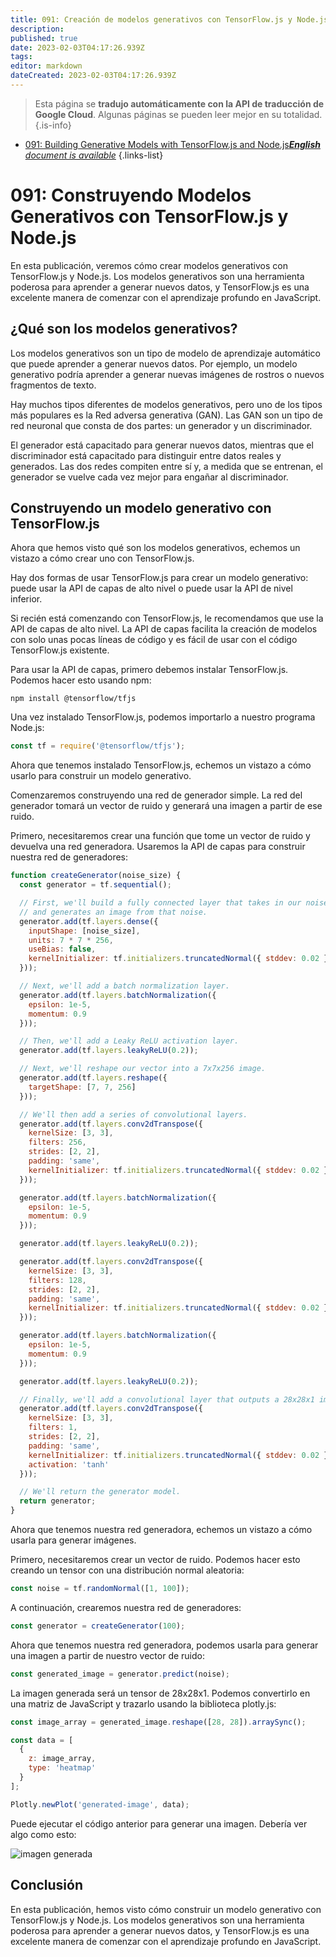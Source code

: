 ```yaml
---
title: 091: Creación de modelos generativos con TensorFlow.js y Node.js
description: 
published: true
date: 2023-02-03T04:17:26.939Z
tags: 
editor: markdown
dateCreated: 2023-02-03T04:17:26.939Z
---
```


> Esta página se **tradujo automáticamente con la API de traducción de Google Cloud**.
Algunas páginas se pueden leer mejor en su totalidad.{.is-info}



- [091: Building Generative Models with TensorFlow.js and Node.js***English** document is available*](/en/Knowledge-base/TensorFlow-js/Learning/091-building-generative-models-with-tensorflow-js-and-node-js)
{.links-list}


# 091: Construyendo Modelos Generativos con TensorFlow.js y Node.js

En esta publicación, veremos cómo crear modelos generativos con TensorFlow.js y Node.js. Los modelos generativos son una herramienta poderosa para aprender a generar nuevos datos, y TensorFlow.js es una excelente manera de comenzar con el aprendizaje profundo en JavaScript.

## ¿Qué son los modelos generativos?

Los modelos generativos son un tipo de modelo de aprendizaje automático que puede aprender a generar nuevos datos. Por ejemplo, un modelo generativo podría aprender a generar nuevas imágenes de rostros o nuevos fragmentos de texto.

Hay muchos tipos diferentes de modelos generativos, pero uno de los tipos más populares es la Red adversa generativa (GAN). Las GAN son un tipo de red neuronal que consta de dos partes: un generador y un discriminador.

El generador está capacitado para generar nuevos datos, mientras que el discriminador está capacitado para distinguir entre datos reales y generados. Las dos redes compiten entre sí y, a medida que se entrenan, el generador se vuelve cada vez mejor para engañar al discriminador.

## Construyendo un modelo generativo con TensorFlow.js

Ahora que hemos visto qué son los modelos generativos, echemos un vistazo a cómo crear uno con TensorFlow.js.

Hay dos formas de usar TensorFlow.js para crear un modelo generativo: puede usar la API de capas de alto nivel o puede usar la API de nivel inferior.

Si recién está comenzando con TensorFlow.js, le recomendamos que use la API de capas de alto nivel. La API de capas facilita la creación de modelos con solo unas pocas líneas de código y es fácil de usar con el código TensorFlow.js existente.

Para usar la API de capas, primero debemos instalar TensorFlow.js. Podemos hacer esto usando npm:

```
npm install @tensorflow/tfjs
```

Una vez instalado TensorFlow.js, podemos importarlo a nuestro programa Node.js:

```javascript
const tf = require('@tensorflow/tfjs');
```

Ahora que tenemos instalado TensorFlow.js, echemos un vistazo a cómo usarlo para construir un modelo generativo.

Comenzaremos construyendo una red de generador simple. La red del generador tomará un vector de ruido y generará una imagen a partir de ese ruido.

Primero, necesitaremos crear una función que tome un vector de ruido y devuelva una red generadora. Usaremos la API de capas para construir nuestra red de generadores:

```javascript
function createGenerator(noise_size) {
  const generator = tf.sequential();

  // First, we'll build a fully connected layer that takes in our noise vector
  // and generates an image from that noise.
  generator.add(tf.layers.dense({
    inputShape: [noise_size],
    units: 7 * 7 * 256,
    useBias: false,
    kernelInitializer: tf.initializers.truncatedNormal({ stddev: 0.02 })
  }));

  // Next, we'll add a batch normalization layer.
  generator.add(tf.layers.batchNormalization({
    epsilon: 1e-5,
    momentum: 0.9
  }));

  // Then, we'll add a Leaky ReLU activation layer.
  generator.add(tf.layers.leakyReLU(0.2));

  // Next, we'll reshape our vector into a 7x7x256 image.
  generator.add(tf.layers.reshape({
    targetShape: [7, 7, 256]
  }));

  // We'll then add a series of convolutional layers.
  generator.add(tf.layers.conv2dTranspose({
    kernelSize: [3, 3],
    filters: 256,
    strides: [2, 2],
    padding: 'same',
    kernelInitializer: tf.initializers.truncatedNormal({ stddev: 0.02 })
  }));

  generator.add(tf.layers.batchNormalization({
    epsilon: 1e-5,
    momentum: 0.9
  }));

  generator.add(tf.layers.leakyReLU(0.2));

  generator.add(tf.layers.conv2dTranspose({
    kernelSize: [3, 3],
    filters: 128,
    strides: [2, 2],
    padding: 'same',
    kernelInitializer: tf.initializers.truncatedNormal({ stddev: 0.02 })
  }));

  generator.add(tf.layers.batchNormalization({
    epsilon: 1e-5,
    momentum: 0.9
  }));

  generator.add(tf.layers.leakyReLU(0.2));

  // Finally, we'll add a convolutional layer that outputs a 28x28x1 image.
  generator.add(tf.layers.conv2dTranspose({
    kernelSize: [3, 3],
    filters: 1,
    strides: [2, 2],
    padding: 'same',
    kernelInitializer: tf.initializers.truncatedNormal({ stddev: 0.02 }),
    activation: 'tanh'
  }));

  // We'll return the generator model.
  return generator;
}
```

Ahora que tenemos nuestra red generadora, echemos un vistazo a cómo usarla para generar imágenes.

Primero, necesitaremos crear un vector de ruido. Podemos hacer esto creando un tensor con una distribución normal aleatoria:

```javascript
const noise = tf.randomNormal([1, 100]);
```

A continuación, crearemos nuestra red de generadores:

```javascript
const generator = createGenerator(100);
```

Ahora que tenemos nuestra red generadora, podemos usarla para generar una imagen a partir de nuestro vector de ruido:

```javascript
const generated_image = generator.predict(noise);
```

La imagen generada será un tensor de 28x28x1. Podemos convertirlo en una matriz de JavaScript y trazarlo usando la biblioteca plotly.js:

```javascript
const image_array = generated_image.reshape([28, 28]).arraySync();

const data = [
  {
    z: image_array,
    type: 'heatmap'
  }
];

Plotly.newPlot('generated-image', data);
```

Puede ejecutar el código anterior para generar una imagen. Debería ver algo como esto:

![imagen generada](imagen-generada.png)

## Conclusión

En esta publicación, hemos visto cómo construir un modelo generativo con TensorFlow.js y Node.js. Los modelos generativos son una herramienta poderosa para aprender a generar nuevos datos, y TensorFlow.js es una excelente manera de comenzar con el aprendizaje profundo en JavaScript.